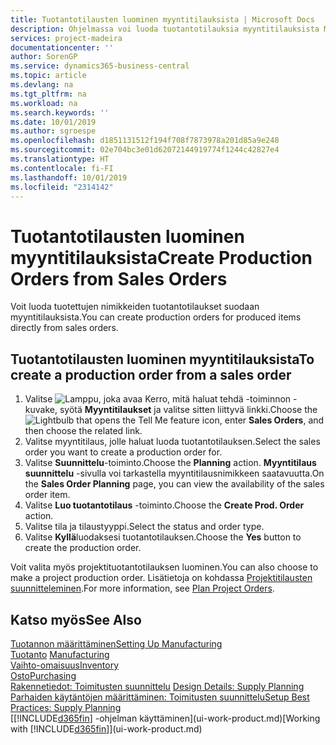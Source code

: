 ```yaml
---
title: Tuotantotilausten luominen myyntitilauksista | Microsoft Docs
description: Ohjelmassa voi luoda tuotantotilauksia myyntitilauksista Myynti ja markkinointi -osastossa.
services: project-madeira
documentationcenter: ''
author: SorenGP
ms.service: dynamics365-business-central
ms.topic: article
ms.devlang: na
ms.tgt_pltfrm: na
ms.workload: na
ms.search.keywords: ''
ms.date: 10/01/2019
ms.author: sgroespe
ms.openlocfilehash: d1851131512f194f708f7873978a201d85a9e248
ms.sourcegitcommit: 02e704bc3e01d62072144919774f1244c42827e4
ms.translationtype: HT
ms.contentlocale: fi-FI
ms.lasthandoff: 10/01/2019
ms.locfileid: "2314142"
---
```

# <a name="create-production-orders-from-sales-orders"></a><span data-ttu-id="47a39-103">Tuotantotilausten luominen myyntitilauksista</span><span class="sxs-lookup"><span data-stu-id="47a39-103">Create Production Orders from Sales Orders</span></span>
<span data-ttu-id="47a39-104">Voit luoda tuotettujen nimikkeiden tuotantotilaukset suodaan myyntitilauksista.</span><span class="sxs-lookup"><span data-stu-id="47a39-104">You can create production orders for produced items directly from sales orders.</span></span>  

## <a name="to-create-a-production-order-from-a-sales-order"></a><span data-ttu-id="47a39-105">Tuotantotilausten luominen myyntitilauksista</span><span class="sxs-lookup"><span data-stu-id="47a39-105">To create a production order from a sales order</span></span>  

1.  <span data-ttu-id="47a39-106">Valitse ![Lamppu, joka avaa Kerro, mitä haluat tehdä -toiminnon](media/ui-search/search_small.png "Kerro, mitä haluat tehdä") -kuvake, syötä **Myyntitilaukset** ja valitse sitten liittyvä linkki.</span><span class="sxs-lookup"><span data-stu-id="47a39-106">Choose the ![Lightbulb that opens the Tell Me feature](media/ui-search/search_small.png "Tell me what you want to do") icon, enter **Sales Orders**, and then choose the related link.</span></span>  
2.  <span data-ttu-id="47a39-107">Valitse myyntitilaus, jolle haluat luoda tuotantotilauksen.</span><span class="sxs-lookup"><span data-stu-id="47a39-107">Select the sales order you want to create a production order for.</span></span>  
3.  <span data-ttu-id="47a39-108">Valitse **Suunnittelu**-toiminto.</span><span class="sxs-lookup"><span data-stu-id="47a39-108">Choose the **Planning** action.</span></span> <span data-ttu-id="47a39-109">**Myyntitilaus suunnittelu** -sivulla voi tarkastella myyntitilausnimikkeen saatavuutta.</span><span class="sxs-lookup"><span data-stu-id="47a39-109">On the **Sales Order Planning** page, you can view the availability of the sales order item.</span></span>  
4.  <span data-ttu-id="47a39-110">Valitse **Luo tuotantotilaus** -toiminto.</span><span class="sxs-lookup"><span data-stu-id="47a39-110">Choose the **Create Prod. Order** action.</span></span>  
5.  <span data-ttu-id="47a39-111">Valitse tila ja tilaustyyppi.</span><span class="sxs-lookup"><span data-stu-id="47a39-111">Select the status and order type.</span></span>  
6.  <span data-ttu-id="47a39-112">Valitse **Kyllä**luodaksesi tuotantotilauksen.</span><span class="sxs-lookup"><span data-stu-id="47a39-112">Choose the **Yes** button to create the production order.</span></span>

<span data-ttu-id="47a39-113">Voit valita myös projektituotantotilauksen luominen.</span><span class="sxs-lookup"><span data-stu-id="47a39-113">You can also choose to make a project production order.</span></span> <span data-ttu-id="47a39-114">Lisätietoja on kohdassa [Projektitilausten suunnitteleminen](production-how-to-plan-project-orders.md).</span><span class="sxs-lookup"><span data-stu-id="47a39-114">For more information, see [Plan Project Orders](production-how-to-plan-project-orders.md).</span></span>   

## <a name="see-also"></a><span data-ttu-id="47a39-115">Katso myös</span><span class="sxs-lookup"><span data-stu-id="47a39-115">See Also</span></span>  
[<span data-ttu-id="47a39-116">Tuotannon määrittäminen</span><span class="sxs-lookup"><span data-stu-id="47a39-116">Setting Up Manufacturing</span></span>](production-configure-production-processes.md)  
<span data-ttu-id="47a39-117">[Tuotanto](production-manage-manufacturing.md)  </span><span class="sxs-lookup"><span data-stu-id="47a39-117">[Manufacturing](production-manage-manufacturing.md)  </span></span>  
[<span data-ttu-id="47a39-118">Vaihto-omaisuus</span><span class="sxs-lookup"><span data-stu-id="47a39-118">Inventory</span></span>](inventory-manage-inventory.md)  
[<span data-ttu-id="47a39-119">Osto</span><span class="sxs-lookup"><span data-stu-id="47a39-119">Purchasing</span></span>](purchasing-manage-purchasing.md)  
<span data-ttu-id="47a39-120">[Rakennetiedot: Toimitusten suunnittelu](design-details-supply-planning.md) </span><span class="sxs-lookup"><span data-stu-id="47a39-120">[Design Details: Supply Planning](design-details-supply-planning.md) </span></span>  
[<span data-ttu-id="47a39-121">Parhaiden käytäntöjen määrittäminen: Toimitusten suunnittelu</span><span class="sxs-lookup"><span data-stu-id="47a39-121">Setup Best Practices: Supply Planning</span></span>](setup-best-practices-supply-planning.md)  
<span data-ttu-id="47a39-122">[[!INCLUDE[d365fin](includes/d365fin_md.md)] -ohjelman käyttäminen](ui-work-product.md)</span><span class="sxs-lookup"><span data-stu-id="47a39-122">[Working with [!INCLUDE[d365fin](includes/d365fin_md.md)]](ui-work-product.md)</span></span>
